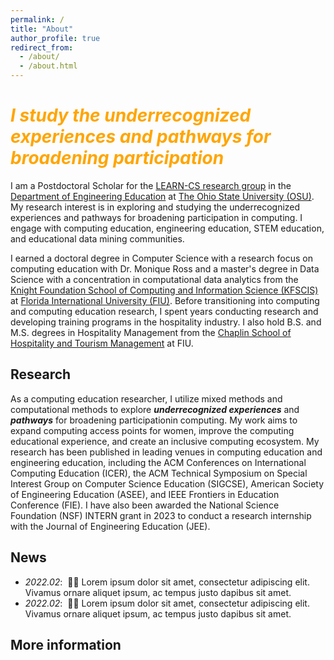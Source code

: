 ```yaml
---
permalink: /
title: "About"
author_profile: true
redirect_from: 
  - /about/
  - /about.html
---
```


<span style="color:orange"> *I study the underrecognized experiences and pathways for broadening participation*</span>
=====
I am a Postdoctoral Scholar for the [LEARN-CS research group](https://moniqueross.com) in the [Department of Engineering Education](https://eed.osu.edu/) at [The Ohio State University (OSU)](https://www.osu.edu). My research interest is in exploring and studying the underrecognized experiences and pathways for broadening participation in computing. I engage with computing education, engineering education, STEM education, and educational data mining communities. 

I earned a doctoral degree in Computer Science with a research focus on computing education with Dr. Monique Ross and a master's degree in Data Science with a concentration in computational data analytics from the [Knight Foundation School of Computing and Information Science (KFSCIS)](https://www.cis.fiu.edu) at [Florida International University (FIU)](https://www.fiu.edu). Before transitioning into computing and computing education research, I spent years conducting research and developing training programs in the hospitality industry. I also hold B.S. and M.S. degrees in Hospitality Management from the [Chaplin School of Hospitality and Tourism Management](https://hospitality.fiu.edu/) at FIU. 
    
Research
------
As a computing education researcher, I utilize mixed methods and computational methods to explore ***underrecognized experiences*** and ***pathways*** for broadening participationin computing. My work aims to expand computing access points for women, improve the computing educational experience, and create an inclusive computing ecosystem. My research has been published in leading venues in computing education and engineering education, including the ACM Conferences on International Computing Education (ICER), the ACM Technical Symposium on Special Interest Group on Computer Science Education (SIGCSE), American Society of Engineering Education (ASEE), and IEEE Frontiers in Education Conference (FIE). I have also been awarded the National Science Foundation (NSF) INTERN grant in 2023 to conduct a research internship with the Journal of Engineering Education (JEE). 


News
------
- *2022.02*: &nbsp;🎉🎉 Lorem ipsum dolor sit amet, consectetur adipiscing elit. Vivamus ornare aliquet ipsum, ac tempus justo dapibus sit amet. 
- *2022.02*: &nbsp;🎉🎉 Lorem ipsum dolor sit amet, consectetur adipiscing elit. Vivamus ornare aliquet ipsum, ac tempus justo dapibus sit amet. 

More information
------

